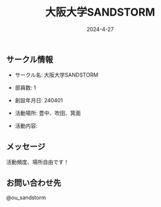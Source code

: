 ﻿---
title: '大阪大学SANDSTORM'
excerpt: ''
date: '2024-4-27'
iconImage: '/assets/035/icon.png'
coverImage: '/assets/035/cover.jpg'
ogImage:
  url: '/assets/035/icon.png'
tags:
  - 'サークル'
  - '活動中'
---

## サークル情報
- サークル名: 大阪大学SANDSTORM
- 部員数: 1
- 創設年月日: 240401
- 活動場所: 豊中、吹田、箕面

- 活動内容:

## メッセージ
活動頻度、場所自由です！

## お問い合わせ先
@ou_sandstorm

